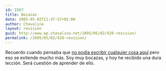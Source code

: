```yaml
---
id: 1567
title: Bocazas
date: 2005-05-02T11:47:57+02:00
author: Chavalina
layout: revision
guid: http://www.wp.chavalina.net/2005/05/02/420-revision/
permalink: /2005/05/02/420-revision/
---
```

Recuerdo cuando pensaba que <a href="http://www.chavalina.net/comentar.php?idpost=129&#038;q=consejo" target="_blank">no pod&iacute;a escribir cualquier cosa aqu&iacute;</a> pero eso se extiende mucho más. Soy muy bocazas, y hoy he recibido una dura lecci&oacute;n. Será cuesti&oacute;n de aprender de ello.
